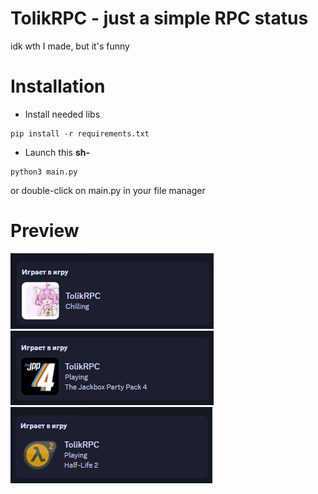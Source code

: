 # TolikRPC - just a simple RPC status
idk wth I made, but it's funny

# Installation
- Install needed libs
```
pip install -r requirements.txt
```
- Launch this **sh-**
```
python3 main.py
```
or double-click on main.py in your file manager

# Preview
<img src="https://raw.githubusercontent.com/TolyaGosuslugi/tolikrpc/main/img/chill.png">
<img src="https://raw.githubusercontent.com/TolyaGosuslugi/tolikrpc/main/img/tjpp4.png">
<img src="https://raw.githubusercontent.com/TolyaGosuslugi/tolikrpc/main/img/hl2.png">
